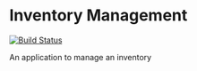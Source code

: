# Inventory Management

[![Build Status](https://travis-ci.org/luiscarlin/inventory-management.svg?branch=master)](https://travis-ci.org/luiscarlin/inventory-management)

An application to manage an inventory
